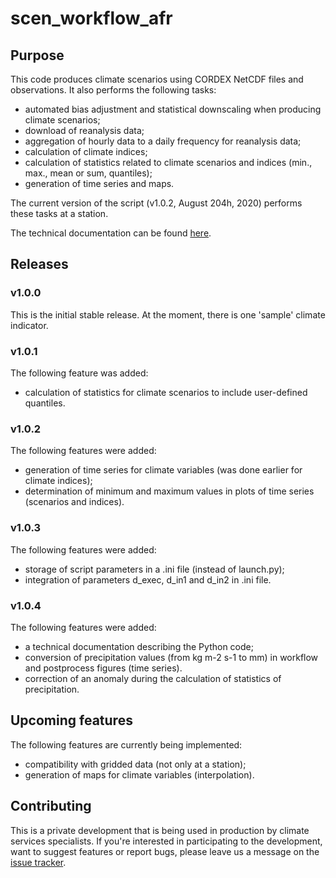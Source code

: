 # scen_workflow_afr

## Purpose

This code produces climate scenarios using CORDEX NetCDF files and observations. It also performs the following tasks:
- automated bias adjustment and statistical downscaling when producing climate scenarios;
- download of reanalysis data;
- aggregation of hourly data to a daily frequency for reanalysis data;
- calculation of climate indices;
- calculation of statistics related to climate scenarios and indices (min., max., mean or sum, quantiles);
- generation of time series and maps.

The current version of the script (v1.0.2, August 204h, 2020) performs these tasks at a station.

The technical documentation can be found [here](https://ouranos-my.sharepoint.com/personal/yanrou1_ouranos_ca/_layouts/15/onedrive.aspx?originalPath=aHR0cHM6Ly9vdXJhbm9zLW15LnNoYXJlcG9pbnQuY29tLzpmOi9nL3BlcnNvbmFsL3lhbnJvdTFfb3VyYW5vc19jYS9Fa25WNUdPNDZjeENoVnBpbFF3S3pNUUJyQjN3dTRlNmFTM2JVZm9VbFozZ3dnP3J0aW1lPXdRNVo1b2hzMkVn&id=%2Fpersonal%2Fyanrou1%5Fouranos%5Fca%2FDocuments%2Fscen%5Fworkflow%5Fafr%2Fcode%5Fv1%2E0%2E3%2Epdf&parent=%2Fpersonal%2Fyanrou1%5Fouranos%5Fca%2FDocuments%2Fscen%5Fworkflow%5Fafr).

## Releases
### v1.0.0

This is the initial stable release.
At the moment, there is one 'sample' climate indicator.

### v1.0.1

The following feature was added:
- calculation of statistics for climate scenarios to include user-defined quantiles.

### v1.0.2

The following features were added:
- generation of time series for climate variables (was done earlier for climate indices);
- determination of minimum and maximum values in plots of time series (scenarios and indices).

### v1.0.3

The following features were added:
- storage of script parameters in a .ini file (instead of launch.py);
- integration of parameters d_exec, d_in1 and d_in2 in .ini file.

### v1.0.4

The following features were added:
- a technical documentation describing the Python code;
- conversion of precipitation values (from kg m-2 s-1 to mm) in workflow and postprocess figures (time series).
- correction of an anomaly during the calculation of statistics of precipitation. 

## Upcoming features

The following features are currently being implemented:
- compatibility with gridded data (not only at a station);
- generation of maps for climate variables (interpolation).

## Contributing
This is a private development that is being used in production by climate services specialists. If you're interested in participating to the development, want to suggest features or report bugs, please leave us a message on the [issue tracker](https://github.com/Ouranosinc/scen_workflow_afr/issues).